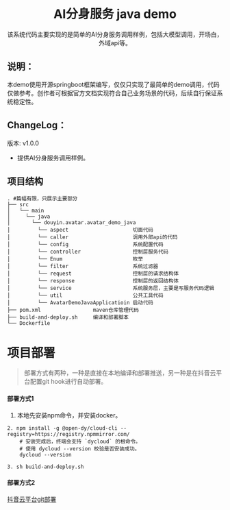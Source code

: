 <div align="center">
   <h1> AI分身服务 java demo</h1>
该系统代码主要实现的是简单的AI分身服务调用样例，包括大模型调用，开场白，外域api等。
</div>

## 说明：

本demo使用开源springboot框架编写，仅仅只实现了最简单的demo调用，代码仅做参考。创作者可根据官方文档实现符合自己业务场景的代码，后续自行保证系统稳定性。

## ChangeLog：

版本: v1.0.0

- 提供AI分身服务调用样例。

## 项目结构

```shell
. #篇幅有限，只展示主要部分
├── src
│   └── main          
│     └── java              
│       └── douyin.avatar.avatar_demo_java
│         └── aspect                     切面代码
│         └── caller                     调用外部api的代码
│         └── config                     系统配置代码
│         └── controller                 控制层服务代码
│         └── Enum                       枚举
│         └── filter                     系统过滤器
│         └── request                    控制层的请求结构体
│         └── response                   控制层的返回结构体
│         └── service                    系统服务层，主要是写服务代码逻辑
│         └── util                       公共工具代码
│         └── AvatarDemoJavaApplicatioin 启动代码
├── pom.xml                 maven仓库管理代码
├── build-and-deploy.sh     编译和部署脚本 
└── Dockerfile

```

# 项目部署

> 部署方式有两种，一种是直接在本地编译和部署推送，另一种是在抖音云平台配置git hook进行自动部署。

#### 部署方式1

1. 本地先安装npm命令，并安装docker。

```shell
2. npm install -g @open-dy/cloud-cli --registry=https://registry.npmmirror.com/
    # 安装完成后，终端会支持 `dycloud` 的根命令。
    # 使用 dycloud --version 校验是否安装成功。
    dycloud --version
```

```shell 
3. sh build-and-deploy.sh
```

#### 部署方式2

[抖音云平台git部署](https://cloud.douyin.com/app/deploy/publish)
